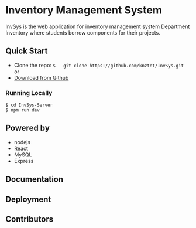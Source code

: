 # Inventory Management System

InvSys is the web application for inventory management system Department Inventory where students borrow components for their projects.


## Quick Start

 - Clone the repo: `$	git clone https://github.com/knztnt/InvSys.git`
 or
 - [Download from Github](https://github.com/knztnt/InvSys/archive/master.zip)
 ### Running Locally
 

    $ cd InvSys-Server
    $ npm run dev

## Powered by

 - nodejs
 - React
 - MySQL
 - Express


## Documentation



## Deployment



## Contributors
